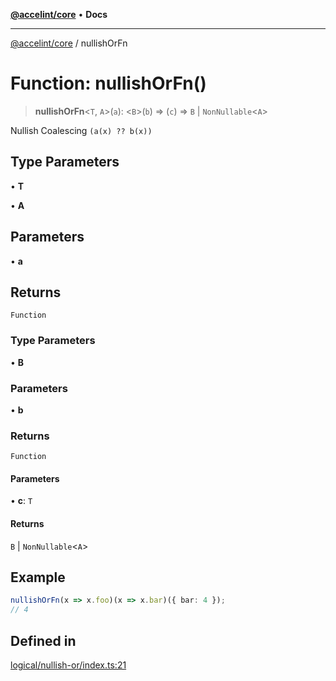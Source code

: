 [**@accelint/core**](../README.md) • **Docs**

***

[@accelint/core](../README.md) / nullishOrFn

# Function: nullishOrFn()

> **nullishOrFn**\<`T`, `A`\>(`a`): \<`B`\>(`b`) => (`c`) => `B` \| `NonNullable`\<`A`\>

Nullish Coalescing `(a(x) ?? b(x))`

## Type Parameters

• **T**

• **A**

## Parameters

• **a**

## Returns

`Function`

### Type Parameters

• **B**

### Parameters

• **b**

### Returns

`Function`

#### Parameters

• **c**: `T`

#### Returns

`B` \| `NonNullable`\<`A`\>

## Example

```ts
nullishOrFn(x => x.foo)(x => x.bar)({ bar: 4 });
// 4
```

## Defined in

[logical/nullish-or/index.ts:21](https://github.com/gohypergiant/standard-toolkit/blob/87ae5060c82d212b75a10cafb0030b08916e90f1/packages/core/src/logical/nullish-or/index.ts#L21)
